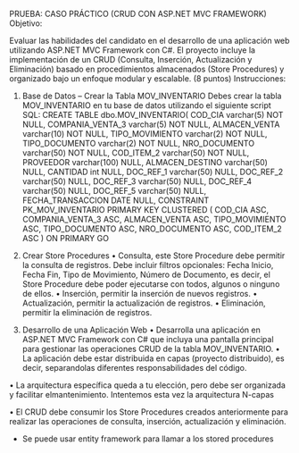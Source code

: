 PRUEBA: CASO PRÁCTICO (CRUD CON ASP.NET MVC
FRAMEWORK)
Objetivo:

Evaluar las habilidades del candidato en el desarrollo de una aplicación web utilizando ASP.NET
MVC Framework con C#. El proyecto incluye la implementación de un CRUD (Consulta,
Inserción, Actualización y Eliminación) basado en procedimientos almacenados (Store
Procedures) y organizado bajo un enfoque modular y escalable. (8 puntos)
Instrucciones:

1. Base de Datos – Crear la Tabla MOV_INVENTARIO
Debes crear la tabla MOV_INVENTARIO en tu base de datos utilizando el siguiente script SQL:
CREATE TABLE dbo.MOV_INVENTARIO(
COD_CIA varchar(5) NOT NULL,
COMPANIA_VENTA_3 varchar(5) NOT NULL,
ALMACEN_VENTA varchar(10) NOT NULL,
TIPO_MOVIMIENTO varchar(2) NOT NULL,
TIPO_DOCUMENTO varchar(2) NOT NULL,
NRO_DOCUMENTO varchar(50) NOT NULL,
COD_ITEM_2 varchar(50) NOT NULL,
PROVEEDOR varchar(100) NULL,
ALMACEN_DESTINO varchar(50) NULL,
CANTIDAD int NULL,
DOC_REF_1 varchar(50) NULL,
DOC_REF_2 varchar(50) NULL,
DOC_REF_3 varchar(50) NULL,
DOC_REF_4 varchar(50) NULL,
DOC_REF_5 varchar(50) NULL,
FECHA_TRANSACCION DATE NULL,
CONSTRAINT PK_MOV_INVENTARIO PRIMARY KEY CLUSTERED
(
COD_CIA ASC,
COMPANIA_VENTA_3 ASC,
ALMACEN_VENTA ASC,
TIPO_MOVIMIENTO ASC,
TIPO_DOCUMENTO ASC,
NRO_DOCUMENTO ASC,
COD_ITEM_2 ASC
) ON PRIMARY
GO

2. Crear Store Procedures
• Consulta, este Store Procedure debe permitir la consulta de registros.
Debe incluir filtros opcionales: Fecha Inicio, Fecha Fin, Tipo de Movimiento, Número de
Documento, es decir, el Store Procedure debe poder ejecutarse con todos, algunos o
ninguno de ellos.
• Inserción, permitir la inserción de nuevos registros.
• Actualización, permitir la actualización de registros.
• Eliminación, permitir la eliminación de registros.
3. Desarrollo de una Aplicación Web
• Desarrolla una aplicación en ASP.NET MVC Framework con C# que incluya una pantalla
principal para gestionar las operaciones CRUD de la tabla MOV_INVENTARIO.
• La aplicación debe estar distribuida en capas (proyecto distribuido), es decir, separandolas diferentes responsabilidades del código.

• La arquitectura específica queda a tu elección, pero debe ser organizada y facilitar elmantenimiento. Intentemos esta vez la arquitectura N-capas

• El CRUD debe consumir los Store Procedures creados anteriormente para realizar las
operaciones de consulta, inserción, actualización y eliminación.

* Se puede usar entity framework para llamar a los stored procedures